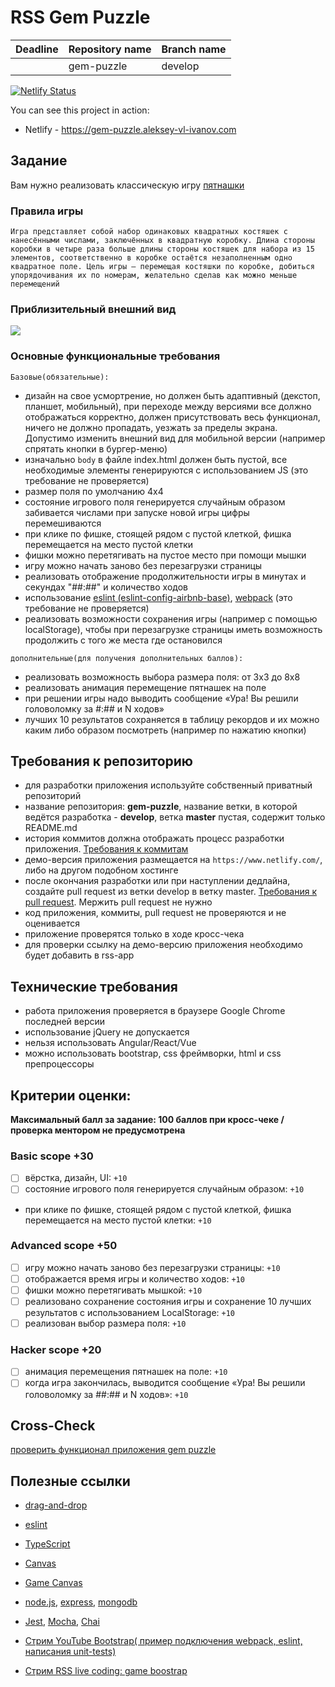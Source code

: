 # RSS Gem Puzzle

| Deadline | Repository name | Branch name |
| -------- | --------------- | ----------- |
|          | gem-puzzle      | develop     |

[![Netlify Status](https://api.netlify.com/api/v1/badges/591adc86-9e0b-48e8-9dd4-6c447cdd7715/deploy-status)](https://app.netlify.com/sites/gem-puzzle-aleksey-vl-ivanov/deploys)

You can see this project in action:

- Netlify - <https://gem-puzzle.aleksey-vl-ivanov.com>

## Задание

Вам нужно реализовать классическую игру [пятнашки](https://ru.wikipedia.org/wiki/Игра_в_15)

### Правила игры

`Игра представляет собой набор одинаковых квадратных костяшек с нанесёнными числами, заключённых в квадратную коробку. Длина стороны коробки в четыре раза больше длины стороны костяшек для набора из 15 элементов, соответственно в коробке остаётся незаполненным одно квадратное поле. Цель игры — перемещая костяшки по коробке, добиться упорядочивания их по номерам, желательно сделав как можно меньше перемещений`

### Приблизительный внешний вид

![](https://i.imgur.com/AFOXNmG.png)

### Основные функциональные требования

`Базовые(обязательные):`

- дизайн на свое усмортрение, но должен быть адаптивный (декстоп, планшет, мобильный), при переходе между версиями все должно отображаться корректно, должен присутствовать весь функционал, ничего не должно пропадать, уезжать за пределы экрана. Допустимо изменить внешний вид для мобильной версии (например спрятать кнопки в бургер-меню)
- изначально `body` в файле index.html должен быть пустой, все необходимые элементы генерируются с использованием JS (это требование не проверяется)
- размер поля по умолчанию 4х4
- cостояние игрового поля генерируется случайным образом забивается числами при запуске новой игры цифры перемешиваются
- при клике по фишке, стоящей рядом с пустой клеткой, фишка перемещается на место пустой клетки
- фишки можно перетягивать на пустое место при помощи мышки
- игру можно начать заново без перезагрузки страницы
- реализовать отображение продолжительности игры в минутах и секундах "##:##" и количество ходов
- использование [eslint (eslint-config-airbnb-base)](https://eslint.org/), [webpack](https://webpack.js.org/) (это требование не проверяется)
- реализовать возможности сохранения игры (например с помощью localStorage), чтобы при перезагрузке страницы иметь возможность продолжить с того же места где остановился

`дополнительные(для получения дополнительных баллов):`

- реализовать возможность выбора размера поля: от 3х3 до 8х8
- реализовать анимация перемещение пятнашек на поле
- при решении игры надо выводить сообщение «Ура! Вы решили головоломку за #:## и N ходов»
- лучших 10 результатов сохраняется в таблицу рекордов и их можно каким либо образом посмотреть (например по нажатию кнопки)

## Требования к репозиторию

- для разработки приложения используйте собственный приватный репозиторий
- название репозитория: **gem-puzzle**, название ветки, в которой ведётся разработка - **develop**, ветка **master** пустая, содержит только README.md
- история коммитов должна отображать процесс разработки приложения. [Требования к коммитам](https://docs.rs.school/#/git-convention)
- демо-версия приложения размещается на `https://www.netlify.com/`, либо на другом подобном хостинге
- после окончания разработки или при наступлении дедлайна, создайте pull request из ветки develop в ветку master. [Требования к pull request](https://docs.rs.school/#/stage2?id=Описание-pull-request-должно-содержать-следующую-информацию). Мержить pull request не нужно
- код приложения, коммиты, pull request не проверяются и не оценивается
- приложение проверятся только в ходе кросс-чека
- для проверки ссылку на демо-версию приложения необходимо будет добавить в rss-app

## Технические требования

- работа приложения проверяется в браузере Google Chrome последней версии
- использование jQuery не допускается
- нельзя использовать Angular/React/Vue
- можно использовать bootstrap, css фреймворки, html и css препроцессоры

## Критерии оценки:

**Максимальный балл за задание: 100 баллов при кросс-чеке / проверка ментором не предусмотрена**

### Basic scope +30

- [ ] вёрстка, дизайн, UI: `+10`
- [ ] cостояние игрового поля генерируется случайным образом: `+10`
- при клике по фишке, стоящей рядом с пустой клеткой, фишка перемещается на место пустой клетки: `+10`

### Advanced scope +50

- [ ] игру можно начать заново без перезагрузки страницы: `+10`
- [ ] отображается время игры и количество ходов: `+10`
- [ ] фишки можно перетягивать мышкой: `+10`
- [ ] реализовано сохранение состояния игры и сохранение 10 лучших результатов с иcпользованием LocalStorage: `+10`
- [ ] реализован выбор размера поля: `+10`

### Hacker scope +20

- [ ] анимация перемещения пятнашек на поле: `+10`
- [ ] когда игра закончилась, выводится сообщение «Ура! Вы решили головоломку за ##:## и N ходов»: `+10`

## Cross-Check

[проверить функционал приложения gem puzzle](https://rolling-scopes-school.github.io/checklist/)

## Полезные ссылки

- [drag-and-drop](https://learn.javascript.ru/mouse-drag-and-drop)

- [eslint](https://eslint.org/)
- [TypeScript](https://www.typescriptlang.org/)
- [Canvas](https://developer.mozilla.org/en/docs/Web/API/Canvas_API/Tutorial)
- [Game Canvas](https://www.w3schools.com/graphics/game_canvas.asp)
- [node.js](https://nodejs.org/en/), [express](http://expressjs.com/), [mongodb](https://www.mongodb.com/)
- [Jest](https://jestjs.io/), [Mocha](https://mochajs.org/), [Chai](https://www.chaijs.com/)
- [Стрим YouTube Bootstrap( пример подключения webpack, eslint, написания unit-tests)](https://www.youtube.com/watch?v=1Nk09Z4ca4A&list=PLe--kalBDwjj81fKdWlvpLsizajSAK-lh&index=32)
- [Стрим RSS live coding: game boostrap](https://www.youtube.com/watch?v=pz9SihVxjo8&list=PLe--kalBDwjiBYlF6OivjURvvJg58tYY2&index=8)
